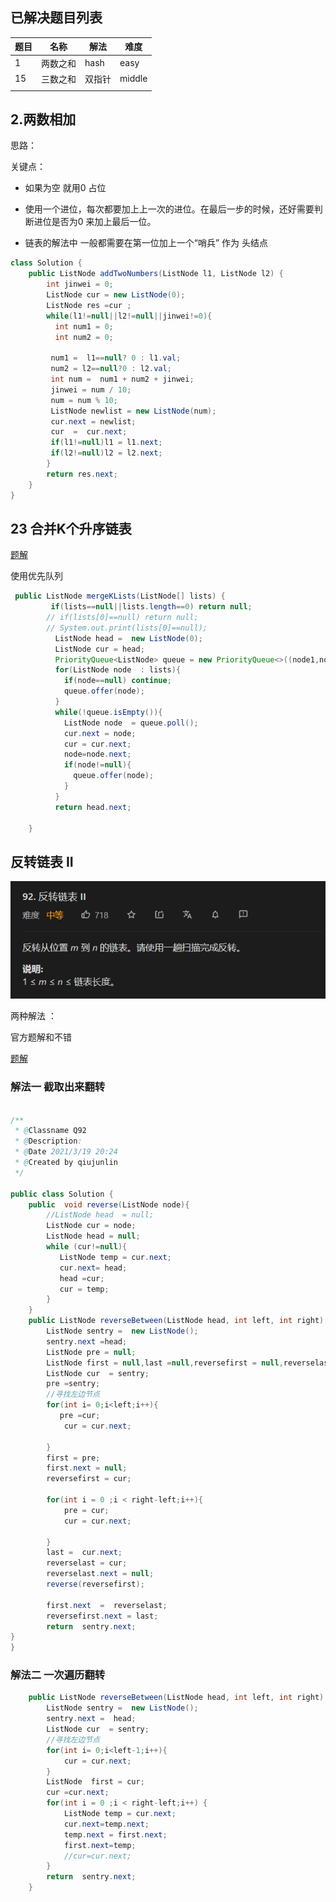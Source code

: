 ## 已解决题目列表



| 题目 | 名称     | 解法   | 难度   |
| ---- | -------- | ------ | ------ |
| 1    | 两数之和 | hash   | easy   |
| 15   | 三数之和 | 双指针 | middle |
|      |          |        |        |

## 2.两数相加

思路：

关键点： 

* 如果为空  就用0 占位

* 使用一个进位，每次都要加上上一次的进位。在最后一步的时候，还好需要判断进位是否为0  来加上最后一位。
* 链表的解法中 一般都需要在第一位加上一个“哨兵” 作为  头结点

```java
class Solution {
    public ListNode addTwoNumbers(ListNode l1, ListNode l2) {
        int jinwei = 0;
        ListNode cur = new ListNode(0);
        ListNode res =cur ; 
        while(l1!=null||l2!=null||jinwei!=0){
          int num1 = 0;
          int num2 = 0;
    
         num1 =  l1==null? 0 : l1.val;
         num2 = l2==null?0 : l2.val;
         int num =  num1 + num2 + jinwei;
         jinwei = num / 10;
         num = num % 10;
         ListNode newlist = new ListNode(num);
         cur.next = newlist;
         cur  =  cur.next;
         if(l1!=null)l1 = l1.next;
         if(l2!=null)l2 = l2.next;
        }
        return res.next;
    }
}
```

## 23 合并K个升序链表

[题解](https://leetcode-cn.com/problems/merge-k-sorted-lists/solution/he-bing-kge-pai-xu-lian-biao-by-leetcode-solutio-2/)

使用优先队列

```java
 public ListNode mergeKLists(ListNode[] lists) {
         if(lists==null||lists.length==0) return null;
        // if(lists[0]==null) return null;
        // System.out.print(lists[0]==null);
          ListNode head =  new ListNode(0);
          ListNode cur = head;
          PriorityQueue<ListNode> queue = new PriorityQueue<>((node1,node2)->(node1.val-node2.val));
          for(ListNode node  : lists){
            if(node==null) continue;
            queue.offer(node);
          }
          while(!queue.isEmpty()){
            ListNode node  = queue.poll();
            cur.next = node;
            cur = cur.next;
            node=node.next;
            if(node!=null){
              queue.offer(node);
            } 
          }
          return head.next;

    }
```

## 反转链表 II

![](img/92.png)

两种解法 ：

官方题解和不错

[题解](https://leetcode-cn.com/problems/reverse-linked-list-ii/solution/fan-zhuan-lian-biao-ii-by-leetcode-solut-teyq/)

### 解法一  截取出来翻转

```java

/**
 * @Classname Q92
 * @Description:
 * @Date 2021/3/19 20:24
 * @Created by qiujunlin
 */

public class Solution {
    public  void reverse(ListNode node){
        //ListNode head  = null;
        ListNode cur = node;
        ListNode head = null;
        while (cur!=null){
           ListNode temp = cur.next;
           cur.next= head;
           head =cur;
           cur = temp;
        }
    }
    public ListNode reverseBetween(ListNode head, int left, int right) {
        ListNode sentry =  new ListNode();
        sentry.next =head;
        ListNode pre = null;
        ListNode first = null,last =null,reversefirst = null,reverselast =null;
        ListNode cur  = sentry;
        pre =sentry;
        //寻找左边节点
        for(int i= 0;i<left;i++){
           pre =cur;
            cur = cur.next;
           
        }
        first = pre;
        first.next = null;
        reversefirst = cur;

        for(int i = 0 ;i < right-left;i++){
            pre = cur;
            cur = cur.next;
           
        }
        last =  cur.next;
        reverselast = cur;
        reverselast.next = null;
        reverse(reversefirst);
        
        first.next  =  reverselast;
        reversefirst.next = last;
        return  sentry.next;
}
}
```



### 解法二  一次遍历翻转



```java
    public ListNode reverseBetween(ListNode head, int left, int right) {
        ListNode sentry =  new ListNode();
        sentry.next =  head;
        ListNode cur  = sentry;
        //寻找左边节点
        for(int i= 0;i<left-1;i++){
            cur = cur.next;  
        }
        ListNode  first = cur;
        cur =cur.next;
        for(int i = 0 ;i < right-left;i++) {
            ListNode temp = cur.next;
            cur.next=temp.next;
            temp.next = first.next;
            first.next=temp;
            //cur=cur.next;
        }
        return  sentry.next;
    }
```


